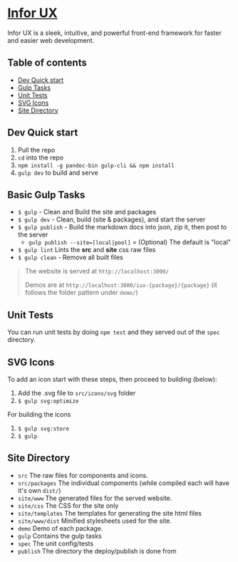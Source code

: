 # [Infor UX](#)

Infor UX is a sleek, intuitive, and powerful front-end framework for faster and easier web development.

## Table of contents
- [Dev Quick start](#dev-quick-start)
- [Gulp Tasks](#other-useful-gulp-tasks)
- [Unit Tests](#unit-tests)
- [SVG Icons](#edit-icons)
- [Site Directory](#site-directory)

## Dev Quick start
1. Pull the repo
1. `cd` into the repo
1. `npm install -g pandoc-bin gulp-cli && npm install`
1. `gulp dev` to build and serve

## Basic Gulp Tasks

- `$ gulp` - Clean and Build the site and packages
- `$ gulp dev` - Clean, build (site & packages), and start the server
- `$ gulp publish` - Build the markdown docs into json, zip it, then post to the server
    - `gulp publish --site=[local|pool]` = (Optional) The default is "local"
- `$ gulp lint` Lints the **src** and **site** css raw files
- `$ gulp clean` - Remove all built files

> The website is served at `http://localhost:3000/`
>
> Demos are at `http://localhost:3000/iux-{package}/{package}`
> (it follows the folder pattern under `demo/`)

## Unit Tests
You can run unit tests by doing `npm test` and they served out of the `spec` directory.

## SVG Icons

To add an icon start with these steps, then proceed to building (below):
1. Add the .svg file to `src/icons/svg` folder
1. `$ gulp svg:optimize`

For building the icons
1. `$ gulp svg:store`
2. `$ gulp`

## Site Directory

- `src` The raw files for components and icons.
- `src/packages` The individual components (while compiled each will have it's own `dist/`)
- `site/www` The generated files for the served website.
- `site/css` The CSS for the site only
- `site/templates` The templates for generating the site html files
- `site/www/dist` Minified stylesheets used for the site.
- `demo` Demo of each package.
- `gulp` Contains the gulp tasks
- `spec` The unit config/tests
- `publish` The directory the deploy/publish is done from
